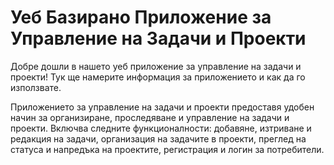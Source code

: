 # Уеб Базирано Приложение за Управление на Задачи и Проекти

Добре дошли в нашето уеб приложение за управление на задачи и проекти! Тук ще намерите информация за приложението и как да го използвате.

Приложението за управление на задачи и проекти предоставя удобен начин за организиране, проследяване и управление на задачи и проекти. Включва следните функционалности:
добавяне, изтриване и редакция на задачи,
организация на задачите в проекти,
преглед на статуса и напредъка на проектите,
регистрация и логин за потребители.
